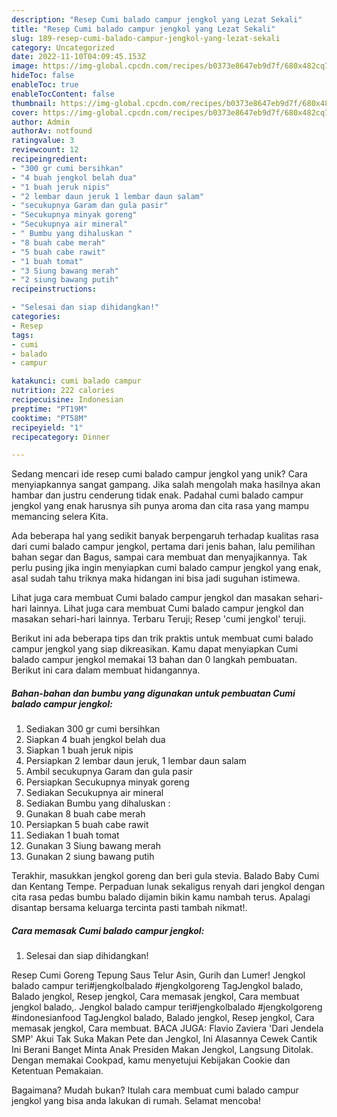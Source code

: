 ```yaml
---
description: "Resep Cumi balado campur jengkol yang Lezat Sekali"
title: "Resep Cumi balado campur jengkol yang Lezat Sekali"
slug: 189-resep-cumi-balado-campur-jengkol-yang-lezat-sekali
category: Uncategorized
date: 2022-11-10T04:09:45.153Z
image: https://img-global.cpcdn.com/recipes/b0373e8647eb9d7f/680x482cq70/cumi-balado-campur-jengkol-foto-resep-utama.jpg
hideToc: false
enableToc: true
enableTocContent: false
thumbnail: https://img-global.cpcdn.com/recipes/b0373e8647eb9d7f/680x482cq70/cumi-balado-campur-jengkol-foto-resep-utama.jpg
cover: https://img-global.cpcdn.com/recipes/b0373e8647eb9d7f/680x482cq70/cumi-balado-campur-jengkol-foto-resep-utama.jpg
author: Admin
authorAv: notfound
ratingvalue: 3
reviewcount: 12
recipeingredient:
- "300 gr cumi bersihkan"
- "4 buah jengkol belah dua"
- "1 buah jeruk nipis"
- "2 lembar daun jeruk 1 lembar daun salam"
- "secukupnya Garam dan gula pasir"
- "Secukupnya minyak goreng"
- "Secukupnya air mineral"
- " Bumbu yang dihaluskan "
- "8 buah cabe merah"
- "5 buah cabe rawit"
- "1 buah tomat"
- "3 Siung bawang merah"
- "2 siung bawang putih"
recipeinstructions:

- "Selesai dan siap dihidangkan!"
categories:
- Resep
tags:
- cumi
- balado
- campur

katakunci: cumi balado campur 
nutrition: 222 calories
recipecuisine: Indonesian
preptime: "PT19M"
cooktime: "PT58M"
recipeyield: "1"
recipecategory: Dinner

---
```





Sedang mencari ide resep cumi balado campur jengkol yang unik? Cara menyiapkannya sangat gampang. Jika salah mengolah maka hasilnya akan hambar dan justru cenderung tidak enak. Padahal cumi balado campur jengkol yang enak harusnya sih punya aroma dan cita rasa yang mampu memancing selera Kita.





Ada beberapa hal yang sedikit banyak berpengaruh terhadap kualitas rasa dari cumi balado campur jengkol, pertama dari jenis bahan, lalu pemilihan bahan segar dan Bagus, sampai cara membuat dan menyajikannya. Tak perlu pusing jika ingin menyiapkan cumi balado campur jengkol yang enak,      asal sudah tahu triknya maka hidangan ini bisa jadi suguhan istimewa.














Lihat juga cara membuat Cumi balado campur jengkol dan masakan sehari-hari lainnya. Lihat juga cara membuat Cumi balado campur jengkol dan masakan sehari-hari lainnya. Terbaru Teruji; Resep &#39;cumi jengkol&#39; teruji.






Berikut ini ada beberapa tips dan trik praktis untuk membuat cumi balado campur jengkol yang siap dikreasikan. Kamu dapat menyiapkan Cumi balado campur jengkol memakai 13 bahan dan 0 langkah pembuatan. Berikut ini cara dalam membuat hidangannya.

<!--inarticleads1-->

##### Bahan-bahan dan bumbu yang digunakan untuk pembuatan Cumi balado campur jengkol:

1. Sediakan 300 gr cumi bersihkan
1. Siapkan 4 buah jengkol belah dua
1. Siapkan 1 buah jeruk nipis
1. Persiapkan 2 lembar daun jeruk, 1 lembar daun salam
1. Ambil secukupnya Garam dan gula pasir
1. Persiapkan Secukupnya minyak goreng
1. Sediakan Secukupnya air mineral
1. Sediakan  Bumbu yang dihaluskan :
1. Gunakan 8 buah cabe merah
1. Persiapkan 5 buah cabe rawit
1. Sediakan 1 buah tomat
1. Gunakan 3 Siung bawang merah
1. Gunakan 2 siung bawang putih


Terakhir, masukkan jengkol goreng dan beri gula stevia. Balado Baby Cumi dan Kentang Tempe. Perpaduan lunak sekaligus renyah dari jengkol dengan cita rasa pedas bumbu balado dijamin bikin kamu nambah terus. Apalagi disantap bersama keluarga tercinta pasti tambah nikmat!. 

<!--inarticleads2-->

##### Cara memasak Cumi balado campur jengkol:


1. Selesai dan siap dihidangkan!

Resep Cumi Goreng Tepung Saus Telur Asin, Gurih dan Lumer! Jengkol balado campur teri#jengkolbalado #jengkolgoreng TagJengkol balado, Balado jengkol, Resep jengkol, Cara memasak jengkol, Cara membuat jengkol balado,. Jengkol balado campur teri#jengkolbalado #jengkolgoreng #indonesianfood TagJengkol balado, Balado jengkol, Resep jengkol, Cara memasak jengkol, Cara membuat. BACA JUGA: Flavio Zaviera &#39;Dari Jendela SMP&#39; Akui Tak Suka Makan Pete dan Jengkol, Ini Alasannya Cewek Cantik Ini Berani Banget Minta Anak Presiden Makan Jengkol, Langsung Ditolak. Dengan memakai Cookpad, kamu menyetujui Kebijakan Cookie dan Ketentuan Pemakaian. 

Bagaimana? Mudah bukan? Itulah cara membuat cumi balado campur jengkol yang bisa anda lakukan di rumah. Selamat mencoba!
